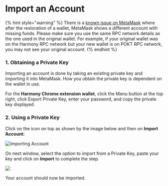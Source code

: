 # Import an Account

{% hint style="warning" %}
There is a [known issue on MetaMask](https://metamask.zendesk.com/hc/en-us/articles/360058120992-My-Seed-Phrase-Secret-Recovery-Phrase-restored-the-wrong-account) where after the restoration of a wallet, MetaMask shows a different account with missing funds. Please make sure you use the same RPC network details as the one used in the original wallet. For example, if your original wallet was on the Harmony RPC network but your new wallet is on POKT RPC network, you may not see your original account.
{% endhint %}

### 1. Obtaining a Private Key

Importing an account is done by taking an existing private key and importing it into MetaMask. How you obtain the private key is dependent on the wallet in use.&#x20;

For the **Harmony Chrome extension wallet**, click the Menu button at the top right, click Export Private Key, enter your password, and copy the private key displayed.

### 2. Using a Private Key

Click on the icon on top as shown by the image below and then on **Import Account**:

![Importing Account](../../../../.gitbook/assets/metamask\_import\_account1.png)

On next window, select the option to import from a Private Key, paste your key and click on **Import** to complete the step.

![](../../../../.gitbook/assets/metamask\_import\_account2.png)

Your account should now be imported.
